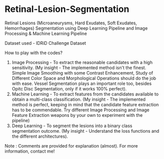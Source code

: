 # Retinal-Lesion-Segmentation
Retinal Lesions (Microaneurysms, Hard Exudates, Soft Exudates, Hemorrhages) Segmentation using Deep Learning Pipeline and Image Processing &amp; Machine Learning Pipeline

Dataset used - IDRiD Challenge Dataset

How to play with the codes?
1. Image Processing - To extract the reasonable candidates with a high sensitivity. (My insight - The implemented method isn't the finest. Simple Image Smoothing with some Contrast Enhancement, Study of Different Color Space and Morphological Operations should do the job with ease. Vessel Segmentation plays an important role too, besides Opitc Disc Segmentation, only if it works 100% perfect).
2. Machine Learning - To extract features from the candidates available to obtain a multi-class classification. (My insight - The implemented method is perfect, keeping in mind that the candidate feature extraction has to be commendable. Try different Image Processing and Image Feature Extraction weapons by your own to experiment with the pipeline)
3. Deep Learning - To segment the lesions into a binary class segmentation outcome. (My insight - Understand the loss functions and the different architectures).

Note : Comments are provided for explanation (almost). For more information, contact me!
